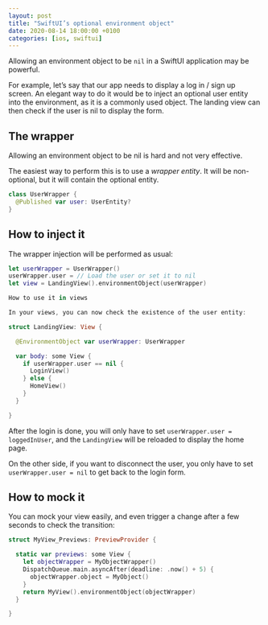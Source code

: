 ```yaml
---
layout: post
title: "SwiftUI’s optional environment object"
date: 2020-08-14 18:00:00 +0100
categories: [ios, swiftui]
---
```


Allowing an environment object to be `nil` in a SwiftUI application may be powerful.

For example, let’s say that our app needs to display a log in / sign up screen. An elegant way to do it would be to inject an optional user entity into the environment, as it is a commonly used object. The landing view can then check if the user is nil to display the form.

## The wrapper

Allowing an environment object to be nil is hard and not very effective.

The easiest way to perform this is to use a _wrapper entity_. It will be non-optional, but it will contain the optional entity.

```swift
class UserWrapper {
  @Published var user: UserEntity?
}
```

## How to inject it

The wrapper injection will be performed as usual:

```swift
let userWrapper = UserWrapper()
userWrapper.user = // Load the user or set it to nil
let view = LandingView().environmentObject(userWrapper)

How to use it in views

In your views, you can now check the existence of the user entity:

struct LandingView: View {

  @EnvironmentObject var userWrapper: UserWrapper

  var body: some View {
    if userWrapper.user == nil {
      LoginView()
    } else {
      HomeView()
    }
  }

}
```

After the login is done, you will only have to set `userWrapper.user = loggedInUser`, and the `LandingView` will be reloaded to display the home page.

On the other side, if you want to disconnect the user, you only have to set `userWrapper.user = nil` to get back to the login form.

## How to mock it

You can mock your view easily, and even trigger a change after a few seconds to check the transition: 

```swift
struct MyView_Previews: PreviewProvider {

  static var previews: some View {
    let objectWrapper = MyObjectWrapper()
    DispatchQueue.main.asyncAfter(deadline: .now() + 5) {
      objectWrapper.object = MyObject()
    }
    return MyView().environmentObject(objectWrapper)
  }

}
```
